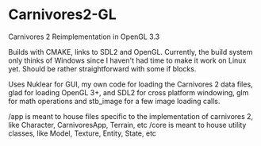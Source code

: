 # Carnivores2-GL
Carnivores 2 Reimplementation in OpenGL 3.3

Builds with CMAKE, links to SDL2 and OpenGL. Currently, the build system only thinks of Windows since I haven't had time to make it work on Linux yet. Should be rather straightforward with some if blocks.

Uses Nuklear for GUI, my own code for loading the Carnivores 2 data files, glad for loading OpenGL 3+, and SDL2 for cross platform windowing, glm for math operations and stb_image for a few image loading calls.

/app is meant to house files specific to the implementation of carnivores 2, like Character, CarnivoresApp, Terrain, etc
/core is meant to house utility classes, like Model, Texture, Entity, State, etc

